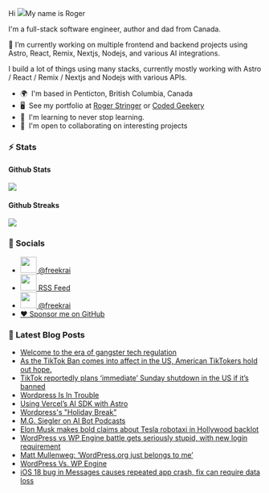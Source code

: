 Hi ![](https://user-images.githubusercontent.com/18350557/176309783-0785949b-9127-417c-8b55-ab5a4333674e.gif)My name is Roger 

I'm a full-stack software engineer, author and dad from Canada.

🔭 I’m currently working on multiple frontend and backend projects using Astro, React, Remix, Nextjs, Nodejs, and various AI integrations. 

I build a lot of things using many stacks, currently mostly working with Astro / React / Remix / Nextjs and Nodejs with various APIs.  

* 🌍  I'm based in Penticton, British Columbia, Canada 
* 🖥️  See my portfolio at [Roger Stringer](https://rogerstringer.com) or [Coded Geekery](https://codedgeekery.com) 
* 🧠  I'm learning to never stop learning. 
* 🤝  I'm open to collaborating on interesting projects

### :zap: Stats

#### Github Stats
  
![](https://github-readme-stats-knowmad.vercel.app/api?username=freekrai&show_icons=true&count_private=true)
  
#### Github Streaks 
  
![](https://github-readme-streak-stats.herokuapp.com/?user=freekrai)

### :card_index: Socials  

- <a href="https://www.github.com/freekrai" target="_blank" rel="noreferrer"><img src="https://raw.githubusercontent.com/danielcranney/readme-generator/main/public/icons/socials/github.svg" width="32" height="32" /> @freekrai</a>
- <a href="https://rogerstringer.com/rss.xml" target="_blank" rel="noreferrer"><img src="https://raw.githubusercontent.com/danielcranney/readme-generator/main/public/icons/socials/rss.svg" width="32" height="32" /> RSS Feed</a>
- <a href="https://www.twitter.com/freekrai" target="_blank" rel="noreferrer"><img src="https://raw.githubusercontent.com/danielcranney/readme-generator/main/public/icons/socials/twitter.svg" width="32" height="32" /> @freekrai</a>
- <a href="https://github.com/sponsors/freekrai"> ❤️ Sponsor me on GitHub</a>

### :newspaper: Latest Blog Posts

<!-- BLOG-POST-LIST:START -->
- [Welcome to the era of gangster tech regulation](https://rogerstringer.com/blog/rump-gangster-tech-regulation-corruption-grift)
- [As the TikTok Ban comes into affect in the US, American TikTokers hold out hope.](https://rogerstringer.com/blog/as-the-tik-tok-ban-comes-into-affect-in-the-us-american-tik-tokers-hold-out-hope)
- [TikTok reportedly plans ‘immediate’ Sunday shutdown in the US if it’s banned](https://rogerstringer.com/blog/tiktok-shutdown-us-ban-supreme-court)
- [Wordpress Is In Trouble](https://rogerstringer.com/blog/wordpress-is-in-trouble)
- [Using Vercel’s AI SDK with Astro](https://rogerstringer.com/blog/vercel-ai-sdk-astro)
- [Wordpress&#39;s &quot;Holiday Break&quot;](https://rogerstringer.com/blog/wordpress-holiday-break)
- [M.G. Siegler on AI Bot Podcasts](https://rogerstringer.com/blog/notebookllm-podcasts)
- [Elon Musk makes bold claims about Tesla robotaxi in Hollywood backlot](https://rogerstringer.com/blog/elon-musk-makes-bold-claims-about-tesla-robotaxi-in-hollywood-backlot)
- [WordPress vs WP Engine battle gets seriously stupid, with new login requirement](https://rogerstringer.com/blog/wordpress-vs-wp-engine-battle-gets-seriously-stupid-with-new-login-requirement)
- [Matt Mullenweg: ‘WordPress.org just belongs to me’](https://rogerstringer.com/blog/matt-mullenweg-wordpress-org-wp-engine)
- [WordPress Vs. WP Engine](https://rogerstringer.com/blog/wordpress-vs-wp-engine)
- [iOS 18 bug in Messages causes repeated app crash, fix can require data loss](https://rogerstringer.com/blog/ios-18-messages-app-crash)
<!-- BLOG-POST-LIST:END -->

<!--
#### Top Languages 
![](https://github-readme-stats-knowmad.vercel.app/api/top-langs/?username=freekrai&hide=null&count_private=true)
![wakatime stats](https://github-readme-stats-knowmad.vercel.app/api/wakatime?username=datamcfly)


Here are some ideas to get you started:

- 🔭 I’m currently working on ...
- 🌱 I’m currently learning ...
- 👯 I’m looking to collaborate on ...
- 🤔 I’m looking for help with ...
- 💬 Ask me about ...
- 📫 How to reach me: ...
- 😄 Pronouns: ...
- ⚡ Fun fact: ...
-->
